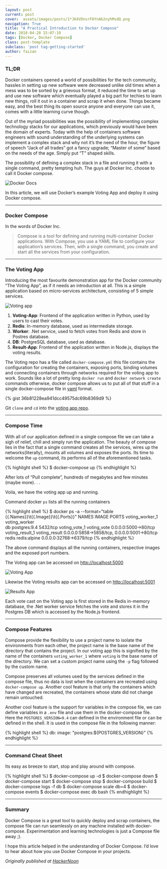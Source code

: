 ```yaml
---
layout: post
current: post
cover:  assets/images/posts/1*JK4VDnsrF6YnAb2nyhMsdQ.png
navigation: True
title: "A Practical Introduction to Docker Compose"
date: 2018-04-28 15:07:19
tags: [Docker, Docker Compose]
class: post-template
subclass: 'post tag-getting-started'
author: faizan
---
```

### TL;DR

Docker containers opened a world of possibilities for the tech community, hassles in setting up new software were decreased unlike old times when a mess was to be sorted by a grievous format, it reduced the time to set up and use new software which eventually played a big part for techies to learn new things, roll it out in a container and scrap it when done. Things became easy, and the best thing its open source anyone and everyone can use it, comes with a little learning curve though.

Out of the myriad possibilities was the possibility of implementing complex technology stacks for our applications, which previously would have been the domain of experts. Today with the help of containers software engineers with sound understanding of the underlying systems can implement a complex stack and why not it’s the need of the hour, the figure of speech “Jack of all trades” got a fancy upgrade; “Master of some” based on the needs of the age. Simply put “T” shaped skills.

The possibility of defining a complex stack in a file and running it with a single command, pretty tempting huh. The guys at Docker Inc. choose to call it Docker compose.

![Docker Docs](assets/images/posts/1*1g8v7eeFV2OWt1Tkmoc-4A.jpeg)

In this article, we will use Docker’s example Voting App and deploy it using Docker compose.

***
### Docker Compose

In the words of Docker Inc.

>Compose is a tool for defining and running multi-container Docker applications. With Compose, you use a YAML file to configure your application’s services. Then, with a single command, you create and start all the services from your configuration.

***
### The Voting App

Introducing the most favourite demonstration app for the Docker community “The Voting App”, as if it needs an introduction at all. This is a simple application based on micro-services architecture, consisting of 5 simple services.

![Voting app](assets/images/posts/1*DIZdPFJO4EQbPNq0pR_b8g.png)

1. **Voting-App**: Frontend of the application written in Python, used by users to cast their votes.
2. **Redis**: In-memory database, used as intermediate storage.
3. **Worker**: .Net service, used to fetch votes from Redis and store in Postres database.
4. **DB**: PostgreSQL database, used as database.
5. **Result-App**: Frontend of the application written in Node.js, displays the voting results.

The Voting repo has a file called `docker-compose.yml` this file contains the configuration for creating the containers, exposing ports, binding volumes and connecting containers through networks required for the voting app to work. Sounds like a lot of pretty long `docker run` and `docker network create` commands otherwise, docker compose allows us to put all of that stuff in a single docker-compose file in [yaml](http://yaml.org/start.html) format.

{% gist 36b81228ea941dcc49575dc69b8369d9 %}

Git `clone` and `cd` into the [voting app repo](https://github.com/dockersamples/example-voting-app).

***
### Compose Time

With all of our application defined in a single compose file we can take a sigh of relief, chill and simply run the application. The beauty of compose lies in the fact that a single command creates all the services, wires up the networks(literally), mounts all volumes and exposes the ports. Its time to welcome the `up` command, its performs all of the aforementioned tasks.

{% highlight shell %}
$ docker-compose up 
{% endhighlight %}

After lots of “Pull complete”, hundreds of megabytes and few minutes (maybe more). . .

Voila, we have the voting app up and running.

Command docker `ps` lists all the running containers

{% highlight shell %}
$ docker ps -a --format="table {{.Names}}\t{{.Image}}\t{{.Ports}}" 
NAMES               IMAGE               PORTS
voting_worker_1     voting_worker      
db                  postgres:9.4        5432/tcp
voting_vote_1       voting_vote         0.0.0.0:5000->80/tcp
voting_result_1     voting_result       0.0.0.0:5858->5858/tcp, 0.0.0.0:5001->80/tcp
redis               redis:alpine        0.0.0.0:32768->6379/tcp 
{% endhighlight %}

The above command displays all the running containers, respective images and the exposed port numbers.

The Voting app can be accessed on [http://localhost:5000](http://localhost:5000)

![Voting App](assets/images/posts/1*2OBAYVFG35tX6dHI08TWPg.png)

Likewise the Voting results app can be accessed on [http://localhost:5001](http://localhost:5001)

![Results App](assets/images/posts/1*E-WleHhSji49ZLIafS8xgQ.png)

Each vote cast on the Voting app is first stored in the Redis in-memory database, the .Net worker service fetches the vote and stores it in the Postgres DB which is accessed by the Node.js frontend.

***

### Compose Features
Compose provide the flexibility to use a project name to isolate the environments from each other, the project name is the base name of the directory that contains the project. In our voting app this is signified by the name of the containers `voting_worker_1` where `voting` is the base name of the directory. We can set a custom project name using the `-p` flag followed by the custom name.

Compose preserves all volumes used by the services defined in the compose file, thus no data is lost when the containers are recreated using `docker-compose up`. Another cool feature is that only the containers which have changed are recreated, the containers whose state did not change remain untouched.

Another cool feature is the support for variables in the compose file, we can define variables in a `.env` file and use them in the docker-compose file. Here the `POSTGRES_VERSION=9.4` can defined in the environment file or can be defined in the shell. It is used in the compose file in the following manner:

{% highlight shell %}
db:
  image: "postgres:${POSTGRES_VERSION}"
{% endhighlight %}

***

### Command Cheat Sheet

Its easy as breeze to start, stop and play around with compose.

{% highlight shell %}
$ docker-compose up -d
$ docker-compose down
$ docker-compose start
$ docker-compose stop
$ docker-compose build
$ docker-compose logs -f db
$ docker-compose scale db=4
$ docker-compose events
$ docker-compose exec db bash
{% endhighlight %}

***
### Summary
Docker Compose is a great tool to quickly deploy and scrap containers, the compose file can run seamlessly on any machine installed with docker-compose. Experimentation and learning technologies is just a Compose file away ;).

I hope this article helped in the understanding of Docker Compose. I’d love to hear about how you use Docker Compose in your projects.

*Originally published at [HackerNoon](https://hackernoon.com/practical-introduction-to-docker-compose-d34e79c4c2b6)*